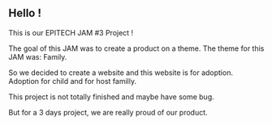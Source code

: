 <h2>Hello !</h2>

This is our EPITECH JAM #3 Project !

The goal of this JAM was to create a product on a theme.
The theme for this JAM was: Family.

So we decided to create a website and this website is for adoption.
Adoption for child and for host familly.

This project is not totally finished and maybe have some bug.

But for a 3 days project, we are really proud of our product.

